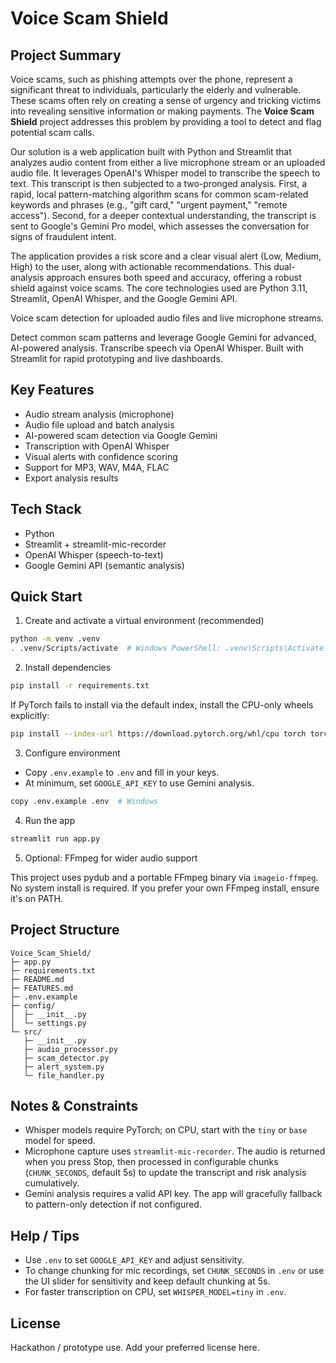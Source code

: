 # Voice Scam Shield

## Project Summary

Voice scams, such as phishing attempts over the phone, represent a significant threat to individuals, particularly the elderly and vulnerable. These scams often rely on creating a sense of urgency and tricking victims into revealing sensitive information or making payments. The **Voice Scam Shield** project addresses this problem by providing a tool to detect and flag potential scam calls.

Our solution is a web application built with Python and Streamlit that analyzes audio content from either a live microphone stream or an uploaded audio file. It leverages OpenAI's Whisper model to transcribe the speech to text. This transcript is then subjected to a two-pronged analysis. First, a rapid, local pattern-matching algorithm scans for common scam-related keywords and phrases (e.g., "gift card," "urgent payment," "remote access"). Second, for a deeper contextual understanding, the transcript is sent to Google's Gemini Pro model, which assesses the conversation for signs of fraudulent intent.

The application provides a risk score and a clear visual alert (Low, Medium, High) to the user, along with actionable recommendations. This dual-analysis approach ensures both speed and accuracy, offering a robust shield against voice scams. The core technologies used are Python 3.11, Streamlit, OpenAI Whisper, and the Google Gemini API.

Voice scam detection for uploaded audio files and live microphone streams.

Detect common scam patterns and leverage Google Gemini for advanced, AI-powered analysis. Transcribe speech via OpenAI Whisper. Built with Streamlit for rapid prototyping and live dashboards.

## Key Features
- Audio stream analysis (microphone)
- Audio file upload and batch analysis
- AI-powered scam detection via Google Gemini
- Transcription with OpenAI Whisper
- Visual alerts with confidence scoring
- Support for MP3, WAV, M4A, FLAC
- Export analysis results

## Tech Stack
- Python
- Streamlit + streamlit-mic-recorder
- OpenAI Whisper (speech-to-text)
- Google Gemini API (semantic analysis)

## Quick Start

1) Create and activate a virtual environment (recommended)

```bash
python -m venv .venv
. .venv/Scripts/activate  # Windows PowerShell: .venv\Scripts\Activate.ps1
```

2) Install dependencies

```bash
pip install -r requirements.txt
```

If PyTorch fails to install via the default index, install the CPU-only wheels explicitly:

```bash
pip install --index-url https://download.pytorch.org/whl/cpu torch torchvision torchaudio
```

3) Configure environment

- Copy `.env.example` to `.env` and fill in your keys.
- At minimum, set `GOOGLE_API_KEY` to use Gemini analysis.

```bash
copy .env.example .env  # Windows
```

4) Run the app

```bash
streamlit run app.py
```

5) Optional: FFmpeg for wider audio support

This project uses pydub and a portable FFmpeg binary via `imageio-ffmpeg`. No system install is required. If you prefer your own FFmpeg install, ensure it's on PATH.

## Project Structure

```
Voice_Scam_Shield/
├─ app.py
├─ requirements.txt
├─ README.md
├─ FEATURES.md
├─ .env.example
├─ config/
│  ├─ __init__.py
│  └─ settings.py
└─ src/
   ├─ __init__.py
   ├─ audio_processor.py
   ├─ scam_detector.py
   ├─ alert_system.py
   └─ file_handler.py
```

## Notes & Constraints
- Whisper models require PyTorch; on CPU, start with the `tiny` or `base` model for speed.
- Microphone capture uses `streamlit-mic-recorder`. The audio is returned when you press Stop, then processed in configurable chunks (`CHUNK_SECONDS`, default 5s) to update the transcript and risk analysis cumulatively.
- Gemini analysis requires a valid API key. The app will gracefully fallback to pattern-only detection if not configured.

## Help / Tips
- Use `.env` to set `GOOGLE_API_KEY` and adjust sensitivity.
- To change chunking for mic recordings, set `CHUNK_SECONDS` in `.env` or use the UI slider for sensitivity and keep default chunking at 5s.
- For faster transcription on CPU, set `WHISPER_MODEL=tiny` in `.env`.

## License
Hackathon / prototype use. Add your preferred license here.
